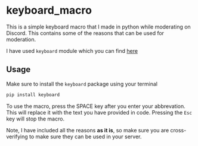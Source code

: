 # keyboard_macro
This is a simple keyboard macro that I made in python while moderating on Discord. 
This contains some of the reasons that can be used for moderation. 

I have used `keyboard` module which you can find [here](https://github.com/boppreh/keyboard)

## Usage
Make sure to install the `keyboard` package using your terminal
```python 
pip install keyboard
```

To use the macro, press the SPACE key after you enter your abbrevation. This will replace it with the text you have provided in code.
Pressing the `Esc` key will stop the macro.

Note, I have included all the reasons **as it is**, so make sure you are cross-verifying to make sure they can be used in your server.

